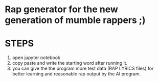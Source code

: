 # Rap generator for the new generation of mumble rappers ;)
# STEPS
1. open jupyter notebook
2. copy paste and write the starting word after running it.
3. you can give the the program more test data (RAP LYRICS files) for better learning and reasonable rap output by the AI program.
